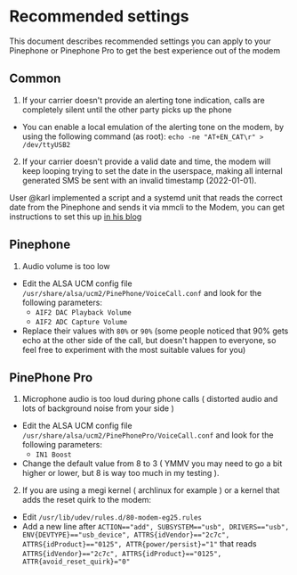 # Recommended settings
This document describes recommended settings you can apply to your Pinephone or Pinephone Pro to get the best experience out of the modem

## Common
1. If your carrier doesn't provide an alerting tone indication, calls are completely silent until the other party picks up the phone
 - You can enable a local emulation of the alerting tone on the modem, by using the following command (as root): `echo -ne "AT+EN_CAT\r" > /dev/ttyUSB2`

2. If your carrier doesn't provide a valid date and time, the modem will keep looping trying to set the date in the userspace, making all internal generated SMS be sent with an invalid timestamp (2022-01-01).

User @karl implemented a script and a systemd unit that reads the correct date from the Pinephone and sends it via mmcli to the Modem, you can get instructions to set this up [in his blog](https://karl.kashofer.org/pinephone/114)

## Pinephone

1. Audio volume is too low
- Edit the ALSA UCM config file `/usr/share/alsa/ucm2/PinePhone/VoiceCall.conf` and look for the following parameters:
  - `AIF2 DAC Playback Volume`
  - `AIF2 ADC Capture Volume`
- Replace their values with `80%` or `90%` (some people noticed that 90% gets echo at the other side of the call, but doesn't happen to everyone, so feel free to experiment with the most suitable values for you) 

## PinePhone Pro
1. Microphone audio is too loud during phone calls ( distorted audio and lots of background noise from your side )
- Edit the ALSA UCM config file `/usr/share/alsa/ucm2/PinePhonePro/VoiceCall.conf` and look for the following parameters:
  - `IN1 Boost`
- Change the default value from 8 to 3 ( YMMV you may need to go a bit higher or lower, but 8 is way too much in my testing ).

2. If you are using a megi kernel ( archlinux for example ) or a kernel that adds the reset quirk to the modem:
 - Edit `/usr/lib/udev/rules.d/80-modem-eg25.rules`
 - Add a new line after `ACTION=="add", SUBSYSTEM=="usb", DRIVERS=="usb", ENV{DEVTYPE}=="usb_device", ATTRS{idVendor}=="2c7c", ATTRS{idProduct}=="0125", ATTR{power/persist}="1"` that reads `ATTRS{idVendor}=="2c7c", ATTRS{idProduct}=="0125", ATTR{avoid_reset_quirk}="0"`
